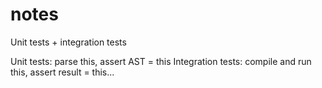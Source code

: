 # notes

Unit tests + integration tests

Unit tests: parse this, assert AST = this
Integration tests: compile and run this, assert result = this...
